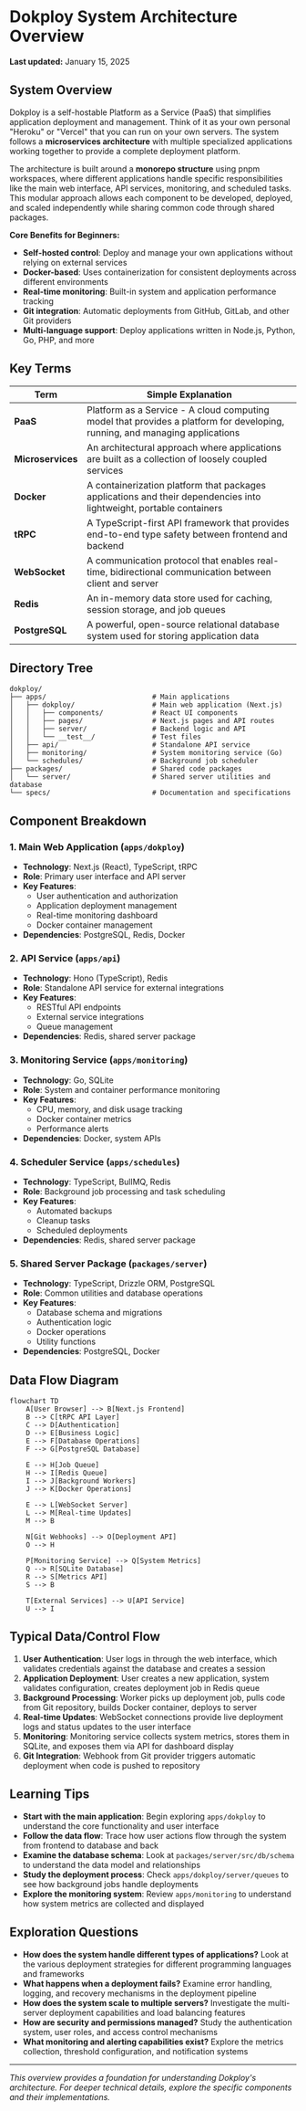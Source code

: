 # Dokploy System Architecture Overview

**Last updated:** January 15, 2025

## System Overview

Dokploy is a self-hostable Platform as a Service (PaaS) that simplifies application deployment and management. Think of it as your own personal "Heroku" or "Vercel" that you can run on your own servers. The system follows a **microservices architecture** with multiple specialized applications working together to provide a complete deployment platform.

The architecture is built around a **monorepo structure** using pnpm workspaces, where different applications handle specific responsibilities like the main web interface, API services, monitoring, and scheduled tasks. This modular approach allows each component to be developed, deployed, and scaled independently while sharing common code through shared packages.

**Core Benefits for Beginners:**
- **Self-hosted control**: Deploy and manage your own applications without relying on external services
- **Docker-based**: Uses containerization for consistent deployments across different environments
- **Real-time monitoring**: Built-in system and application performance tracking
- **Git integration**: Automatic deployments from GitHub, GitLab, and other Git providers
- **Multi-language support**: Deploy applications written in Node.js, Python, Go, PHP, and more

## Key Terms

| Term | Simple Explanation |
|------|-------------------|
| **PaaS** | Platform as a Service - A cloud computing model that provides a platform for developing, running, and managing applications |
| **Microservices** | An architectural approach where applications are built as a collection of loosely coupled services |
| **Docker** | A containerization platform that packages applications and their dependencies into lightweight, portable containers |
| **tRPC** | A TypeScript-first API framework that provides end-to-end type safety between frontend and backend |
| **WebSocket** | A communication protocol that enables real-time, bidirectional communication between client and server |
| **Redis** | An in-memory data store used for caching, session storage, and job queues |
| **PostgreSQL** | A powerful, open-source relational database system used for storing application data |

## Directory Tree

```
dokploy/
├── apps/                          # Main applications
│   ├── dokploy/                   # Main web application (Next.js)
│   │   ├── components/            # React UI components
│   │   ├── pages/                 # Next.js pages and API routes
│   │   ├── server/                # Backend logic and API
│   │   └── __test__/              # Test files
│   ├── api/                       # Standalone API service
│   ├── monitoring/                # System monitoring service (Go)
│   └── schedules/                 # Background job scheduler
├── packages/                      # Shared code packages
│   └── server/                    # Shared server utilities and database
└── specs/                         # Documentation and specifications
```

## Component Breakdown

### 1. Main Web Application (`apps/dokploy`)
- **Technology**: Next.js (React), TypeScript, tRPC
- **Role**: Primary user interface and API server
- **Key Features**: 
  - User authentication and authorization
  - Application deployment management
  - Real-time monitoring dashboard
  - Docker container management
- **Dependencies**: PostgreSQL, Redis, Docker

### 2. API Service (`apps/api`)
- **Technology**: Hono (TypeScript), Redis
- **Role**: Standalone API service for external integrations
- **Key Features**:
  - RESTful API endpoints
  - External service integrations
  - Queue management
- **Dependencies**: Redis, shared server package

### 3. Monitoring Service (`apps/monitoring`)
- **Technology**: Go, SQLite
- **Role**: System and container performance monitoring
- **Key Features**:
  - CPU, memory, and disk usage tracking
  - Docker container metrics
  - Performance alerts
- **Dependencies**: Docker, system APIs

### 4. Scheduler Service (`apps/schedules`)
- **Technology**: TypeScript, BullMQ, Redis
- **Role**: Background job processing and task scheduling
- **Key Features**:
  - Automated backups
  - Cleanup tasks
  - Scheduled deployments
- **Dependencies**: Redis, shared server package

### 5. Shared Server Package (`packages/server`)
- **Technology**: TypeScript, Drizzle ORM, PostgreSQL
- **Role**: Common utilities and database operations
- **Key Features**:
  - Database schema and migrations
  - Authentication logic
  - Docker operations
  - Utility functions
- **Dependencies**: PostgreSQL, Docker

## Data Flow Diagram

```mermaid
flowchart TD
    A[User Browser] --> B[Next.js Frontend]
    B --> C[tRPC API Layer]
    C --> D[Authentication]
    D --> E[Business Logic]
    E --> F[Database Operations]
    F --> G[PostgreSQL Database]
    
    E --> H[Job Queue]
    H --> I[Redis Queue]
    I --> J[Background Workers]
    J --> K[Docker Operations]
    
    E --> L[WebSocket Server]
    L --> M[Real-time Updates]
    M --> B
    
    N[Git Webhooks] --> O[Deployment API]
    O --> H
    
    P[Monitoring Service] --> Q[System Metrics]
    Q --> R[SQLite Database]
    R --> S[Metrics API]
    S --> B
    
    T[External Services] --> U[API Service]
    U --> I
```

## Typical Data/Control Flow

1. **User Authentication**: User logs in through the web interface, which validates credentials against the database and creates a session
2. **Application Deployment**: User creates a new application, system validates configuration, creates deployment job in Redis queue
3. **Background Processing**: Worker picks up deployment job, pulls code from Git repository, builds Docker container, deploys to server
4. **Real-time Updates**: WebSocket connections provide live deployment logs and status updates to the user interface
5. **Monitoring**: Monitoring service collects system metrics, stores them in SQLite, and exposes them via API for dashboard display
6. **Git Integration**: Webhook from Git provider triggers automatic deployment when code is pushed to repository

## Learning Tips

- **Start with the main application**: Begin exploring `apps/dokploy` to understand the core functionality and user interface
- **Follow the data flow**: Trace how user actions flow through the system from frontend to database and back
- **Examine the database schema**: Look at `packages/server/src/db/schema` to understand the data model and relationships
- **Study the deployment process**: Check `apps/dokploy/server/queues` to see how background jobs handle deployments
- **Explore the monitoring system**: Review `apps/monitoring` to understand how system metrics are collected and displayed

## Exploration Questions

- **How does the system handle different types of applications?** Look at the various deployment strategies for different programming languages and frameworks
- **What happens when a deployment fails?** Examine error handling, logging, and recovery mechanisms in the deployment pipeline
- **How does the system scale to multiple servers?** Investigate the multi-server deployment capabilities and load balancing features
- **How are security and permissions managed?** Study the authentication system, user roles, and access control mechanisms
- **What monitoring and alerting capabilities exist?** Explore the metrics collection, threshold configuration, and notification systems

---

*This overview provides a foundation for understanding Dokploy's architecture. For deeper technical details, explore the specific components and their implementations.*